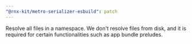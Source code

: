 ```yaml
---
"@rnx-kit/metro-serializer-esbuild": patch
---
```


Resolve all files in a namespace. We don't resolve files from disk, and it is required for certain functionalities such as app bundle preludes.
